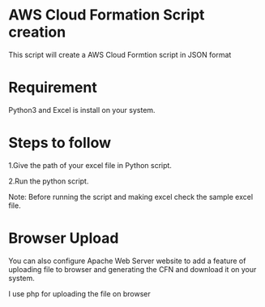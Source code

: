 # AWS Cloud Formation Script creation  

This script will create a AWS Cloud Formtion script in JSON format

# Requirement

Python3 and Excel is install on your system.

# Steps to follow

1.Give the path of your excel file in Python script. 

2.Run the python script.

Note: Before running the script and making excel check the sample excel file.

# Browser Upload

You can also configure Apache Web Server website to add a feature of uploading file to browser and generating the CFN and download it on your system. 

I use php for uploading the file on browser 

